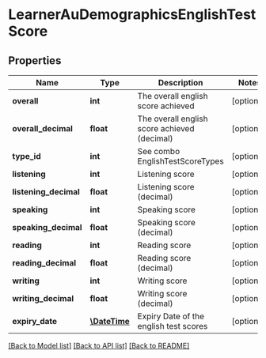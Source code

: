 # LearnerAuDemographicsEnglishTestScore

## Properties
Name | Type | Description | Notes
------------ | ------------- | ------------- | -------------
**overall** | **int** | The overall english score achieved | [optional] 
**overall_decimal** | **float** | The overall english score achieved (decimal) | [optional] 
**type_id** | **int** | See combo EnglishTestScoreTypes | [optional] 
**listening** | **int** | Listening score | [optional] 
**listening_decimal** | **float** | Listening score  (decimal) | [optional] 
**speaking** | **int** | Speaking score | [optional] 
**speaking_decimal** | **float** | Speaking score (decimal) | [optional] 
**reading** | **int** | Reading score | [optional] 
**reading_decimal** | **float** | Reading score (decimal) | [optional] 
**writing** | **int** | Writing score | [optional] 
**writing_decimal** | **float** | Writing score (decimal) | [optional] 
**expiry_date** | [**\DateTime**](\DateTime.md) | Expiry Date of the english test scores | [optional] 

[[Back to Model list]](../../README.md#documentation-for-models) [[Back to API list]](../../README.md#documentation-for-api-endpoints) [[Back to README]](../../README.md)

